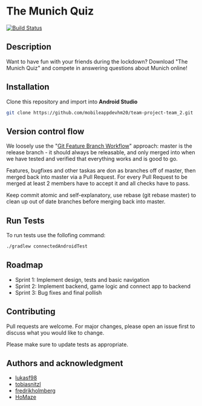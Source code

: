 # The Munich Quiz
[![Build Status](https://travis-ci.com/mobileappdevhm20/team-project-team_2.svg?token=5JBSrPqszVfeAgbcyYMP&branch=master)](https://travis-ci.com/mobileappdevhm20/team-project-team_2)

## Description
Want to have fun with your friends during the lockdown? Download "The Munich Quiz" and compete in answering questions about Munich online!

## Installation
Clone this repository and import into **Android Studio**
```bash
git clone https://github.com/mobileappdevhm20/team-project-team_2.git
```

## Version control flow
We loosely use the "[Git Feature Branch Workflow](https://www.atlassian.com/git/tutorials/comparing-workflows/feature-branch-workflow)" approach: master is the release branch - it should always be releasable, and only merged into when we have tested and verified that everything works and is good to go. 

Features, bugfixes and other taskas are don as branches off of master, then merged back into master via a Pull Request. For every Pull Request to be merged at least 2 members have to accept it and all checks have to pass.

Keep commit atomic and self-explanatory, use rebase (git rebase master) to clean up out of date branches before merging back into master.

## Run Tests
To run tests use the follofing command:
```bash
./gradlew connectedAndroidTest
```

## Roadmap
* Sprint 1: Implement design, tests and basic navigation
* Sprint 2: Implement backend, game logic and connect app to backend
* Sprint 3: Bug fixes and final pollish

## Contributing
Pull requests are welcome. For major changes, please open an issue first to discuss what you would like to change.

Please make sure to update tests as appropriate.

## Authors and acknowledgment
* [lukasf98](https://github.com/lukasf98)
* [tobiasnitzl](https://github.com/tobiasnitzl)
* [fredrikholmberg](https://github.com/fredrikholmberg)
* [HoMaze](https://github.com/HoMaze)